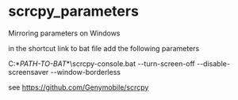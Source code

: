 # scrcpy_parameters
Mirroring parameters on Windows


in the shortcut link to bat file add the following parameters

C:\**PATH-TO-BAT**\scrcpy-console.bat --turn-screen-off --disable-screensaver --window-borderless

see https://github.com/Genymobile/scrcpy

